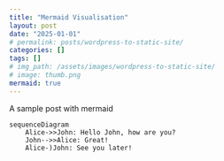 ```yaml
---
title: "Mermaid Visualisation"
layout: post
date: "2025-01-01"
# permalink: posts/wordpress-to-static-site/
categories: []
tags: []
# img_path: /assets/images/wordpress-to-static-site/
# image: thumb.png
mermaid: true
---
```


A sample post with mermaid

```mermaid
sequenceDiagram
    Alice->>John: Hello John, how are you?
    John-->>Alice: Great!
    Alice-)John: See you later!
```
